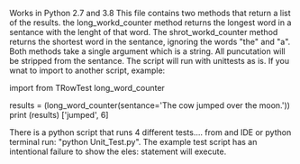 Works in Python 2.7 and 3.8
This file contains two methods that return a list of the results.  the long_workd_counter method returns the longest word in a sentance with the lenght of that word.  The shrot_workd_counter method returns the shortest word in the sentance, ignoring the words "the" and "a".  Both methods take a single argument which is a string.  All puncutation will be stripped from the sentance.  The script will run with unittests as is.   If you wnat to import to another script, example:

import from TRowTest long_word_counter

results = (long_word_counter(sentance='The cow jumped over the moon.'))
print (results)
['jumped', 6] 


There is a python script that runs 4 different tests.... from and IDE or python terminal run: "python Unit_Test.py".    The example test script has an intentional failure to show the eles: statement will execute.  
